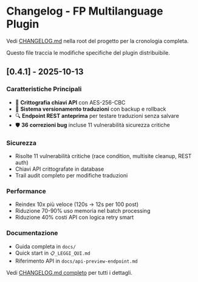 # Changelog - FP Multilanguage Plugin

Vedi [CHANGELOG.md](../CHANGELOG.md) nella root del progetto per la cronologia completa.

Questo file traccia le modifiche specifiche del plugin distribuibile.

## [0.4.1] - 2025-10-13

### Caratteristiche Principali
- 🔐 **Crittografia chiavi API** con AES-256-CBC
- 💾 **Sistema versionamento traduzioni** con backup e rollback
- 🔍 **Endpoint REST anteprima** per testare traduzioni senza salvare
- 🛡️ **36 correzioni bug** incluse 11 vulnerabilità sicurezza critiche

### Sicurezza
- Risolte 11 vulnerabilità critiche (race condition, multisite cleanup, REST auth)
- Chiavi API crittografate in database
- Trail audit completo per modifiche traduzioni

### Performance
- Reindex 10x più veloce (120s → 12s per 100 post)
- Riduzione 70-90% uso memoria nel batch processing
- Riduzione 40% costi API con logica retry smart

### Documentazione
- Guida completa in `docs/`
- Quick start in `📋_LEGGI_QUI.md`
- Riferimento API in `docs/api-preview-endpoint.md`

Vedi [CHANGELOG.md completo](../CHANGELOG.md) per tutti i dettagli.
